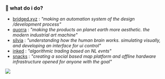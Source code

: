 ### 🔭 what do i do?

- [bridged.xyz](https://github.com/bridgedxyz) : *"making an automation system of the design /development process"*
- [quorra](https://github.com/softmarshmallow/quorra) : *"making the products on planet earth more aesthetic. the modern industrial art machine"*
- [silvia](https://github.com/softmarshmallow/silvia) : *"understanding how the human brain works. simulating visually, and developing an interface for ui control"*
- [inked](https://github.com/softmarshmallow/inked-engine) : *"algorithmic trading based on NL evnts"*
- [snacks](https://github.com/snackso) : *"creating a social based map platform and offline hardware infrastructure opened for anyone with the goal"*


![](https://github-readme-stats.vercel.app/api?username=softmarshmallow)
<!--
**softmarshmallow/softmarshmallow** is a ✨ _special_ ✨ repository because its `README.md` (this file) appears on your GitHub profile.

Here are some ideas to get you started:

- 🔭 I’m currently working on ...
- 🌱 I’m currently learning ...
- 👯 I’m looking to collaborate on ...
- 🤔 I’m looking for help with ...
- 💬 Ask me about ...
- 📫 How to reach me: ...
- 😄 Pronouns: ...
- ⚡ Fun fact: ...
-->

